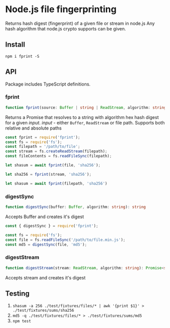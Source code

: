 # Node.js file fingerprinting

Returns hash digest (fingerprint) of a given file or stream in node.js
Any hash algorithm that node.js crypto supports can be given.

## Install

`npm i fprint -S`

## API

Package includes TypeScript definitions.

### fprint

```ts
function fprint(source: Buffer | string | ReadStream, algorithm: string): Promise<string>
```

Returns a Promise that resolves to a string with algorithm hex hash digest for a given *input*.
*input* - either `Buffer`, `ReadStream` or file path. Supports both relative and absolute paths

```ts
const fprint = require('fprint');
const fs = require('fs');
const filepath = '/path/to/file';
const stream = fs.createReadStream(filepath);
const fileContents = fs.readFileSync(filepath);

let shasum = await fprint(file, 'sha256');

let sha256 = fprint(stream, 'sha256');

let shasum = await fprint(filepath, 'sha256')
```

### digestSync

```ts
function digestSync(buffer: Buffer, algorithm: string): string
```

Accepts Buffer and creates it's digest

```ts
const { digestSync } = require('fprint');

const fs = require('fs');
const file = fs.readFileSync('/path/to/file.min.js');
const md5 = digestSync(file, 'md5');
```

### digestStream

```ts
function digestStream(stream: ReadStream, algorithm: string): Promise<string>
```

Accepts stream and creates it's digest

## Testing

1. `shasum -a 256 ./test/fixtures/files/* | awk '{print $1}' > ./test/fixtures/sums/sha256`
2. `md5 -q ./test/fixtures/files/* > ./test/fixtures/sums/md5`
3. `npm test`
